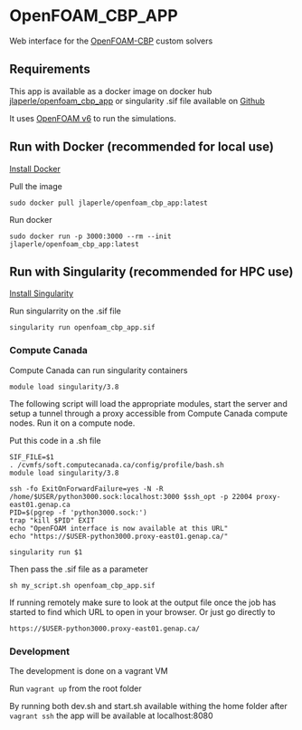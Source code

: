 # OpenFOAM_CBP_APP
Web interface for the [OpenFOAM-CBP](https://gitlab.ethz.ch/openfoam-cbp) custom solvers

## Requirements

This app is available as a docker image on docker hub [jlaperle/openfoam_cbp_app](https://hub.docker.com/repository/docker/jlaperle/openfoam_gui) or singularity .sif file available on [Github](https://github.com/laperlej/openfoam_cbp_app)

It uses [OpenFOAM v6](https://openfoam.org/version/6/) to run the simulations.

## Run with Docker (recommended for local use)
[Install Docker](https://docs.docker.com/get-docker/)

Pull the image

```
sudo docker pull jlaperle/openfoam_cbp_app:latest
```

Run docker

```
sudo docker run -p 3000:3000 --rm --init jlaperle/openfoam_cbp_app:latest
```

## Run with Singularity (recommended for HPC use)
[Install Singularity](https://sylabs.io/guides/3.0/user-guide/installation.html)

Run singularrity on the .sif file

`singularity run openfoam_cbp_app.sif`

### Compute Canada
Compute Canada can run singularity containers

`module load singularity/3.8`

The following script will load the appropriate modules, start the server and setup a tunnel through a proxy accessible from Compute Canada compute nodes. Run it on a compute node.

Put this code in a .sh file

```
SIF_FILE=$1
. /cvmfs/soft.computecanada.ca/config/profile/bash.sh
module load singularity/3.8

ssh -fo ExitOnForwardFailure=yes -N -R /home/$USER/python3000.sock:localhost:3000 $ssh_opt -p 22004 proxy-east01.genap.ca
PID=$(pgrep -f 'python3000.sock:')
trap "kill $PID" EXIT
echo "OpenFOAM interface is now available at this URL"
echo "https://$USER-python3000.proxy-east01.genap.ca/"

singularity run $1
```

Then pass the .sif file as a parameter

`sh my_script.sh openfoam_cbp_app.sif`

If running remotely make sure to look at the output file once the job has started to find which URL to open in your browser. Or just go directly to

`https://$USER-python3000.proxy-east01.genap.ca/`

### Development

The development is done on a vagrant VM

Run `vagrant up` from the root folder

By running both dev.sh and start.sh available withing the home folder after `vagrant ssh` the app will be available at localhost:8080
